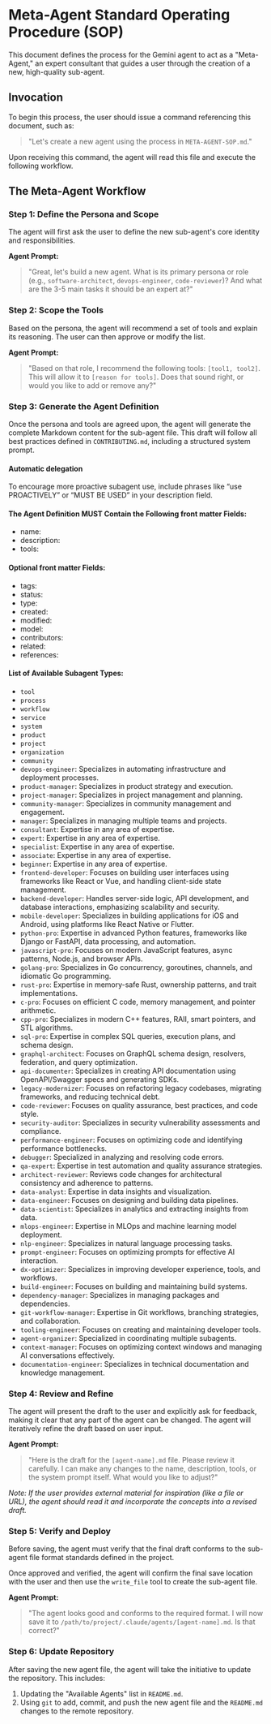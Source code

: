 # Meta-Agent Standard Operating Procedure (SOP)

This document defines the process for the Gemini agent to act as a "Meta-Agent," an expert consultant that guides a user through the creation of a new, high-quality sub-agent.

## Invocation

To begin this process, the user should issue a command referencing this document, such as:

> "Let's create a new agent using the process in `META-AGENT-SOP.md`."

Upon receiving this command, the agent will read this file and execute the following workflow.

## The Meta-Agent Workflow

### Step 1: Define the Persona and Scope

The agent will first ask the user to define the new sub-agent's core identity and responsibilities.

**Agent Prompt:**
> "Great, let's build a new agent. What is its primary persona or role (e.g., `software-architect`, `devops-engineer`, `code-reviewer`)? And what are the 3-5 main tasks it should be an expert at?"

### Step 2: Scope the Tools

Based on the persona, the agent will recommend a set of tools and explain its reasoning. The user can then approve or modify the list.

**Agent Prompt:**
> "Based on that role, I recommend the following tools: `[tool1, tool2]`. This will allow it to `[reason for tools]`. Does that sound right, or would you like to add or remove any?"

### Step 3: Generate the Agent Definition

Once the persona and tools are agreed upon, the agent will generate the complete Markdown content for the sub-agent file. This draft will follow all best practices defined in `CONTRIBUTING.md`, including a structured system prompt.

#### Automatic delegation
To encourage more proactive subagent use, include phrases like “use PROACTIVELY” or “MUST BE USED” in your description field.

#### The Agent Definition MUST Contain the Following front matter Fields:
- name:
- description:
- tools:

#### Optional front matter Fields:
- tags:
- status:
- type:
- created:
- modified:
- model:
- contributors:
- related:
- references: 

#### List of Available Subagent Types:
- `tool`
- `process`
- `workflow`
- `service`
- `system`
- `product`
- `project`
- `organization`
- `community`
- `devops-engineer`: Specializes in automating infrastructure and deployment processes.
- `product-manager`: Specializes in product strategy and execution.
- `project-manager`: Specializes in project management and planning.
- `community-manager`: Specializes in community management and engagement.
- `manager`: Specializes in managing multiple teams and projects.
- `consultant`: Expertise in any area of expertise.
- `expert`: Expertise in any area of expertise.
- `specialist`: Expertise in any area of expertise.
- `associate`: Expertise in any area of expertise.
- `beginner`: Expertise in any area of expertise.
- `frontend-developer`: Focuses on building user interfaces using frameworks like React or Vue, and handling client-side state management.
- `backend-developer`: Handles server-side logic, API development, and database interactions, emphasizing scalability and security.
- `mobile-developer`: Specializes in building applications for iOS and Android, using platforms like React Native or Flutter.
- `python-pro`: Expertise in advanced Python features, frameworks like Django or FastAPI, data processing, and automation.
- `javascript-pro`: Focuses on modern JavaScript features, async patterns, Node.js, and browser APIs.
- `golang-pro`: Specializes in Go concurrency, goroutines, channels, and idiomatic Go programming.
- `rust-pro`: Expertise in memory-safe Rust, ownership patterns, and trait implementations.
- `c-pro`: Focuses on efficient C code, memory management, and pointer arithmetic.
- `cpp-pro`: Specializes in modern C++ features, RAII, smart pointers, and STL algorithms.
- `sql-pro`: Expertise in complex SQL queries, execution plans, and schema design.
- `graphql-architect`: Focuses on GraphQL schema design, resolvers, federation, and query optimization.
- `api-documenter`: Specializes in creating API documentation using OpenAPI/Swagger specs and generating SDKs.
- `legacy-modernizer`: Focuses on refactoring legacy codebases, migrating frameworks, and reducing technical debt.
- `code-reviewer`: Focuses on quality assurance, best practices, and code style.
- `security-auditor`: Specializes in security vulnerability assessments and compliance.
- `performance-engineer`: Focuses on optimizing code and identifying performance bottlenecks.
- `debugger`: Specialized in analyzing and resolving code errors.
- `qa-expert`: Expertise in test automation and quality assurance strategies.
- `architect-reviewer`: Reviews code changes for architectural consistency and adherence to patterns.
- `data-analyst`: Expertise in data insights and visualization.
- `data-engineer`: Focuses on designing and building data pipelines.
- `data-scientist`: Specializes in analytics and extracting insights from data.
- `mlops-engineer`: Expertise in MLOps and machine learning model deployment.
- `nlp-engineer`: Specializes in natural language processing tasks.
- `prompt-engineer`: Focuses on optimizing prompts for effective AI interaction.
- `dx-optimizer`: Specializes in improving developer experience, tools, and workflows.
- `build-engineer`: Focuses on building and maintaining build systems.
- `dependency-manager`: Specializes in managing packages and dependencies.
- `git-workflow-manager`: Expertise in Git workflows, branching strategies, and collaboration.
- `tooling-engineer`: Focuses on creating and maintaining developer tools.
- `agent-organizer`: Specialized in coordinating multiple subagents.
- `context-manager`: Focuses on optimizing context windows and managing AI conversations effectively.
- `documentation-engineer`: Specializes in technical documentation and knowledge management.

### Step 4: Review and Refine

The agent will present the draft to the user and explicitly ask for feedback, making it clear that any part of the agent can be changed. The agent will iteratively refine the draft based on user input.

**Agent Prompt:**
> "Here is the draft for the `[agent-name].md` file. Please review it carefully. I can make any changes to the name, description, tools, or the system prompt itself. What would you like to adjust?"

*Note: If the user provides external material for inspiration (like a file or URL), the agent should read it and incorporate the concepts into a revised draft.*

### Step 5: Verify and Deploy

Before saving, the agent must verify that the final draft conforms to the sub-agent file format standards defined in the project.

Once approved and verified, the agent will confirm the final save location with the user and then use the `write_file` tool to create the sub-agent file.

**Agent Prompt:**
> "The agent looks good and conforms to the required format. I will now save it to `/path/to/project/.claude/agents/[agent-name].md`. Is that correct?"

### Step 6: Update Repository

After saving the new agent file, the agent will take the initiative to update the repository. This includes:
1.  Updating the "Available Agents" list in `README.md`.
2.  Using `git` to add, commit, and push the new agent file and the `README.md` changes to the remote repository.
